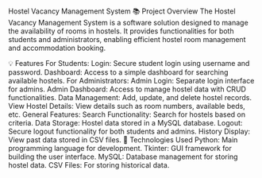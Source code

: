 Hostel Vacancy Management System
📚 Project Overview
The Hostel Vacancy Management System is a software solution designed to manage the availability of rooms in hostels. It provides functionalities for both students and administrators, enabling efficient hostel room management and accommodation booking.

💡 Features
For Students:
Login: Secure student login using username and password.
Dashboard: Access to a simple dashboard for searching available hostels.
For Administrators:
Admin Login: Separate login interface for admins.
Admin Dashboard: Access to manage hostel data with CRUD functionalities.
Data Management: Add, update, and delete hostel records.
View Hostel Details: View details such as room numbers, available beds, etc.
General Features:
Search Functionality: Search for hostels based on criteria.
Data Storage: Hostel data stored in a MySQL database.
Logout: Secure logout functionality for both students and admins.
History Display: View past data stored in CSV files.
🔧 Technologies Used
Python: Main programming language for development.
Tkinter: GUI framework for building the user interface.
MySQL: Database management for storing hostel data.
CSV Files: For storing historical data.
